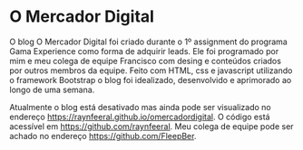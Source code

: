 # O Mercador Digital

O blog O Mercador Digital foi criado durante o 1º assignment do programa Gama Experience como forma de adquirir leads. Ele foi 
programado por mim e meu colega de equipe Francisco com desing e conteúdos criados por outros membros da equipe.
Feito com HTML, css e javascript utilizando o framework Bootstrap o blog foi idealizado, desenvolvido e aprimorado ao longo de uma semana.


Atualmente o blog está desativado mas ainda pode ser visualizado no endereço https://raynfeeral.github.io/omercadordigital. 
O código está acessível em https://github.com/raynfeeral.
Meu colega de equipe pode ser achado no endereço https://github.com/FleepBer.
